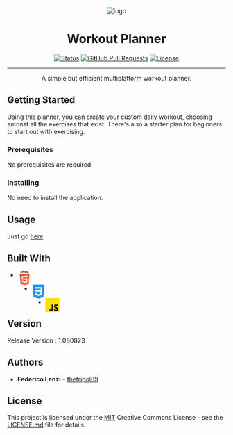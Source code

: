 <div align="center">
  <img src="https://i.imgur.com/Evy4RvL.png" alt="logo" width="200" height="auto" />
</div>

<h1 align="center">Workout Planner</h1>

<div align="center">

  [![Status](https://img.shields.io/badge/status-active-success.svg)]() 
  [![GitHub Pull Requests](https://img.shields.io/github/issues-pr/kylelobo/The-Documentation-Compendium.svg)](https://github.com/THETRIPOL89/CustomPassGen/pulls)
  [![License](https://img.shields.io/badge/license-MIT-blue.svg)](https://github.com/THETRIPOL89/workout-website/blob/main/LICENSE)

</div>

---

<p align="center">A simple but efficient multiplatform workout planner.</p>

## Getting Started

Using this planner, you can create your custom daily workout, choosing amonst all the exercises that exist.
There's also a starter plan for beginners to start out with exercising. 

### Prerequisites

No prerequisites are required.

### Installing

No need to install the application.

## Usage

Just go <a target="_blank" href="https://thetripol89.github.io/workout-website/">here</a>

## Built With

  - <img align="left" alt="HTML" width="32px" src="image-1.png"/><br>

  - <img align="left" alt="CSS" width="32px" src="image-2.png"/><br>

  - <img align="left" alt="JS" width="32px" src="image-3.png">

## Version

Release Version : 1.080823

## Authors

  - **Federico Lenzi** -
    [thetripol89](https://github.com/thetripol89)

## License

This project is licensed under the [MIT](LICENSE)
Creative Commons License - see the [LICENSE.md](LICENSE) file for
details
